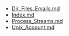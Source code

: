 - [Dir_Files_Emails.md](Dir_Files_Emails.md)
- [Index.md](Summer2023/COP3353/Index.md)
- [Process_Streams.md](Process_Streams.md)
- [Unix_Account.md](Unix_Account.md)
